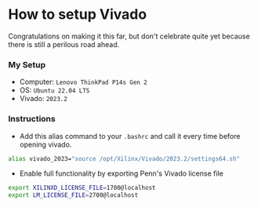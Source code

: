 # How to setup Vivado

Congratulations on making it this far, but don't celebrate quite yet because there is still a perilous road ahead.

### My Setup
- Computer: `Lenovo ThinkPad P14s Gen 2`
- OS: `Ubuntu 22.04 LTS`
- Vivado: `2023.2`

### Instructions
- Add this alias command to your `.bashrc` and call it every time before opening vivado.
```bash
alias vivado_2023="source /opt/Xilinx/Vivado/2023.2/settings64.sh"
```
- Enable full functionality by exporting Penn's Vivado license file
```bash
export XILINXD_LICENSE_FILE=1700@localhost
export LM_LICENSE_FILE=2700@localhost
```


